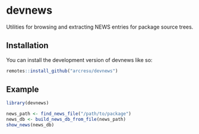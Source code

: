 
# devnews

<!-- badges: start -->
<!-- badges: end -->

Utilities for browsing and extracting NEWS entries for package source trees.

## Installation

You can install the development version of devnews like so:

``` r
remotes::install_github("arcresu/devnews")
```

## Example

``` r
library(devnews)

news_path <- find_news_file("/path/to/package")
news_db <- build_news_db_from_file(news_path)
show_news(news_db)
```


